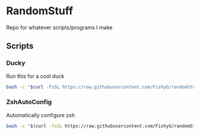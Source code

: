 # RandomStuff
Repo for whatever scripts/programs I make

## Scripts
### Ducky
Run this for a cool duck
```bash
bash -c "$curl -fsSL https://raw.githubusercontent.com/FishyG/randomStuff/main/wraper.sh)"
```
### ZshAutoConfig
Automatically configure zsh
```bash
bash -c "$(curl -fsSL https://raw.githubusercontent.com/FishyG/randomStuff/main/zsh_auto_config.sh)"
```
